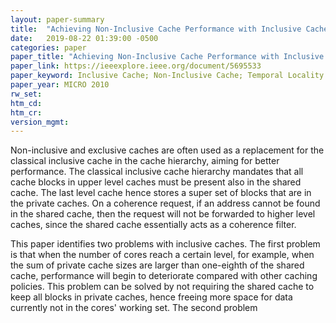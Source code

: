 ```yaml
---
layout: paper-summary
title:  "Achieving Non-Inclusive Cache Performance with Inclusive Caches"
date:   2019-08-22 01:39:00 -0500
categories: paper
paper_title: "Achieving Non-Inclusive Cache Performance with Inclusive Caches"
paper_link: https://ieeexplore.ieee.org/document/5695533
paper_keyword: Inclusive Cache; Non-Inclusive Cache; Temporal Locality
paper_year: MICRO 2010
rw_set: 
htm_cd: 
htm_cr: 
version_mgmt: 
---
```


Non-inclusive and exclusive caches are often used as a replacement for the classical inclusive cache in the cache hierarchy,
aiming for better performance. The classical inclusive cache hierarchy mandates that all cache blocks in upper level caches
must be present also in the shared cache. The last level cache hence stores a super set of blocks that are in the private caches.
On a coherence request, if an address cannot be found in the shared cache, then the request will not be forwarded to higher 
level caches, since the shared cache essentially acts as a coherence filter. 

This paper identifies two problems with inclusive caches. The first problem is that when the number of cores reach a certain
level, for example, when the sum of private cache sizes are larger than one-eighth of the shared cache, performance will begin to
deteriorate compared with other caching policies. This problem can be solved by not requiring the shared cache to keep all
blocks in private caches, hence freeing more space for data currently not in the cores' working set. The second problem